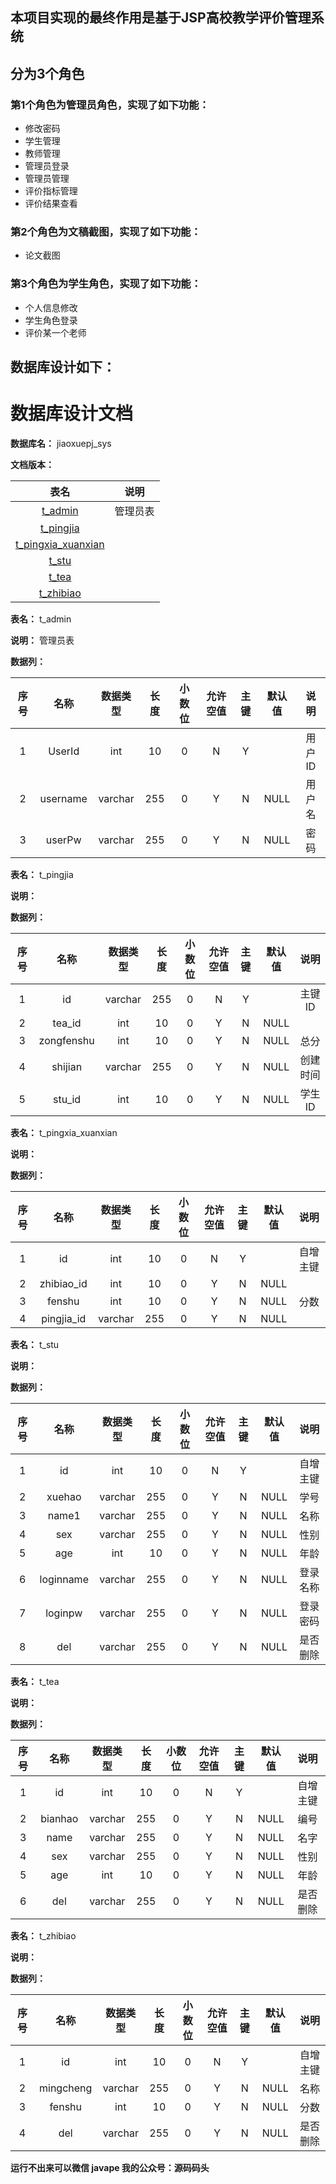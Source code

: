 ## 本项目实现的最终作用是基于JSP高校教学评价管理系统
## 分为3个角色
### 第1个角色为管理员角色，实现了如下功能：
 - 修改密码
 - 学生管理
 - 教师管理
 - 管理员登录
 - 管理员管理
 - 评价指标管理
 - 评价结果查看
### 第2个角色为文稿截图，实现了如下功能：
 - 论文截图
### 第3个角色为学生角色，实现了如下功能：
 - 个人信息修改
 - 学生角色登录
 - 评价某一个老师
## 数据库设计如下：
# 数据库设计文档

**数据库名：** jiaoxuepj_sys

**文档版本：** 


| 表名                  | 说明       |
| :---: | :---: |
| [t_admin](#t_admin) | 管理员表 |
| [t_pingjia](#t_pingjia) |  |
| [t_pingxia_xuanxian](#t_pingxia_xuanxian) |  |
| [t_stu](#t_stu) |  |
| [t_tea](#t_tea) |  |
| [t_zhibiao](#t_zhibiao) |  |

**表名：** <a id="t_admin">t_admin</a>

**说明：** 管理员表

**数据列：**

| 序号 | 名称 | 数据类型 |  长度  | 小数位 | 允许空值 | 主键 | 默认值 | 说明 |
| :---: | :---: | :---: | :---: | :---: | :---: | :---: | :---: | :---: |
|  1   | UserId |   int   | 10 |   0    |    N     |  Y   |       | 用户ID  |
|  2   | username |   varchar   | 255 |   0    |    Y     |  N   |   NULL    | 用户名  |
|  3   | userPw |   varchar   | 255 |   0    |    Y     |  N   |   NULL    | 密码  |

**表名：** <a id="t_pingjia">t_pingjia</a>

**说明：** 

**数据列：**

| 序号 | 名称 | 数据类型 |  长度  | 小数位 | 允许空值 | 主键 | 默认值 | 说明 |
| :---: | :---: | :---: | :---: | :---: | :---: | :---: | :---: | :---: |
|  1   | id |   varchar   | 255 |   0    |    N     |  Y   |       | 主键ID  |
|  2   | tea_id |   int   | 10 |   0    |    Y     |  N   |   NULL    |   |
|  3   | zongfenshu |   int   | 10 |   0    |    Y     |  N   |   NULL    | 总分  |
|  4   | shijian |   varchar   | 255 |   0    |    Y     |  N   |   NULL    | 创建时间  |
|  5   | stu_id |   int   | 10 |   0    |    Y     |  N   |   NULL    | 学生ID  |

**表名：** <a id="t_pingxia_xuanxian">t_pingxia_xuanxian</a>

**说明：** 

**数据列：**

| 序号 | 名称 | 数据类型 |  长度  | 小数位 | 允许空值 | 主键 | 默认值 | 说明 |
| :---: | :---: | :---: | :---: | :---: | :---: | :---: | :---: | :---: |
|  1   | id |   int   | 10 |   0    |    N     |  Y   |       | 自增主键  |
|  2   | zhibiao_id |   int   | 10 |   0    |    Y     |  N   |   NULL    |   |
|  3   | fenshu |   int   | 10 |   0    |    Y     |  N   |   NULL    | 分数  |
|  4   | pingjia_id |   varchar   | 255 |   0    |    Y     |  N   |   NULL    |   |

**表名：** <a id="t_stu">t_stu</a>

**说明：** 

**数据列：**

| 序号 | 名称 | 数据类型 |  长度  | 小数位 | 允许空值 | 主键 | 默认值 | 说明 |
| :---: | :---: | :---: | :---: | :---: | :---: | :---: | :---: | :---: |
|  1   | id |   int   | 10 |   0    |    N     |  Y   |       | 自增主键  |
|  2   | xuehao |   varchar   | 255 |   0    |    Y     |  N   |   NULL    | 学号  |
|  3   | name1 |   varchar   | 255 |   0    |    Y     |  N   |   NULL    | 名称  |
|  4   | sex |   varchar   | 255 |   0    |    Y     |  N   |   NULL    | 性别  |
|  5   | age |   int   | 10 |   0    |    Y     |  N   |   NULL    | 年龄  |
|  6   | loginname |   varchar   | 255 |   0    |    Y     |  N   |   NULL    | 登录名称  |
|  7   | loginpw |   varchar   | 255 |   0    |    Y     |  N   |   NULL    | 登录密码  |
|  8   | del |   varchar   | 255 |   0    |    Y     |  N   |   NULL    | 是否删除  |

**表名：** <a id="t_tea">t_tea</a>

**说明：** 

**数据列：**

| 序号 | 名称 | 数据类型 |  长度  | 小数位 | 允许空值 | 主键 | 默认值 | 说明 |
| :---: | :---: | :---: | :---: | :---: | :---: | :---: | :---: | :---: |
|  1   | id |   int   | 10 |   0    |    N     |  Y   |       | 自增主键  |
|  2   | bianhao |   varchar   | 255 |   0    |    Y     |  N   |   NULL    | 编号  |
|  3   | name |   varchar   | 255 |   0    |    Y     |  N   |   NULL    | 名字  |
|  4   | sex |   varchar   | 255 |   0    |    Y     |  N   |   NULL    | 性别  |
|  5   | age |   int   | 10 |   0    |    Y     |  N   |   NULL    | 年龄  |
|  6   | del |   varchar   | 255 |   0    |    Y     |  N   |   NULL    | 是否删除  |

**表名：** <a id="t_zhibiao">t_zhibiao</a>

**说明：** 

**数据列：**

| 序号 | 名称 | 数据类型 |  长度  | 小数位 | 允许空值 | 主键 | 默认值 | 说明 |
| :---: | :---: | :---: | :---: | :---: | :---: | :---: | :---: | :---: |
|  1   | id |   int   | 10 |   0    |    N     |  Y   |       | 自增主键  |
|  2   | mingcheng |   varchar   | 255 |   0    |    Y     |  N   |   NULL    | 名称  |
|  3   | fenshu |   int   | 10 |   0    |    Y     |  N   |   NULL    | 分数  |
|  4   | del |   varchar   | 255 |   0    |    Y     |  N   |   NULL    | 是否删除  |

**运行不出来可以微信 javape 我的公众号：源码码头**
